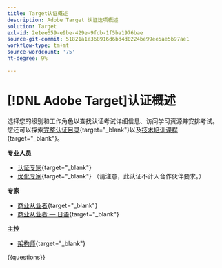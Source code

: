 ```yaml
---
title: Target认证概述
description: Adobe Target 认证选项概述
solution: Target
exl-id: 2e1ee659-e9be-429e-9fdb-1f5ba1976bae
source-git-commit: 51821a1e368916d6bd4d0224be99ee5ae5b97ae1
workflow-type: tm+mt
source-wordcount: '75'
ht-degree: 9%

---
```


# [!DNL Adobe Target]认证概述

选择您的级别和工作角色以查找认证考试详细信息、访问学习资源并安排考试。 您还可以探索[完整认证目录](https://certification.adobe.com/certifications){target="_blank"}以及[技术培训课程](https://certification.adobe.com/courses/?/courses){target="_blank"}。

**专业人员**

* [认证专家](https://certification.adobe.com/certification/target-business-practitioner-professional){target="_blank"} <!--AD0-E408-->
* [优化专家](https://certification.adobe.com/certification/optimization-specialist-professional){target="_blank"} （请注意，此认证不计入合作伙伴要求。） <!--AD0-E410-->

**专家**

* [商业从业者](https://certification.adobe.com/certification/target-business-practitioner-expert){target="_blank"} <!--AD0-E406-->
* [商业从业者 — 日语](https://certification.adobe.com/certification/target-business-practitioner-expert){target="_blank"} <!--AD0-E406-J-->

**主控**

* [架构师](https://certification.adobe.com/certification/target-architect-master){target="_blank"} <!--AD0-E409-->

{{questions}}

